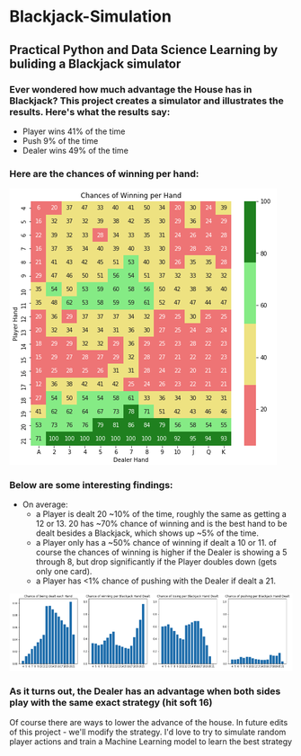 # Blackjack-Simulation
## Practical Python and Data Science Learning by buliding a Blackjack simulator

### Ever wondered how much advantage the House has in Blackjack? This project creates a simulator and illustrates the results. Here's what the results say: 
- Player wins  41%  of the time
- Push 9%  of the time
- Dealer wins 49%  of the time

### Here are the chances of winning per hand: 
![Image](https://github.com/kevinclee26/Blackjack-Simulation/blob/master/image_2.png)

### Below are some interesting findings: 
-  On average: 
    -  a Player is dealt 20 ~10% of the time, roughly the same as getting a 12 or 13. 20 has ~70% chance of winning and is the best hand to be dealt besides a Blackjack, which shows up ~5% of the time. 
    -  a Player only has a ~50% chance of winning if dealt a 10 or 11. of course the chances of winning is higher if the Dealer is showing a 5 through 8, but drop significantly if the Player doubles down (gets only one card). 
    -  a Player has <1% chance of pushing with the Dealer if dealt a 21. 
    
![Image](https://github.com/kevinclee26/Blackjack-Simulation/blob/master/image.png)

### As it turns out, the Dealer has an advantage when both sides play with the same exact strategy (hit soft 16)
Of course there are ways to lower the advance of the house. In future edits of this project - we'll modify the strategy. I'd love to try to simulate random player actions and train a Machine Learning model to learn the best strategy
